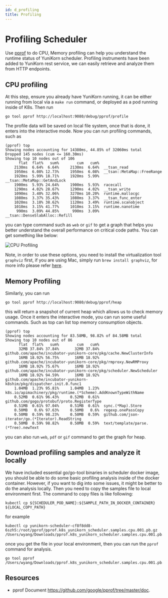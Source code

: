 ```yaml
---
id: d_profiling
title: Profiling
---
```


<!--
Licensed to the Apache Software Foundation (ASF) under one
or more contributor license agreements.  See the NOTICE file
distributed with this work for additional information
regarding copyright ownership.  The ASF licenses this file
to you under the Apache License, Version 2.0 (the
"License"); you may not use this file except in compliance
with the License.  You may obtain a copy of the License at

  http://www.apache.org/licenses/LICENSE-2.0

Unless required by applicable law or agreed to in writing,
software distributed under the License is distributed on an
"AS IS" BASIS, WITHOUT WARRANTIES OR CONDITIONS OF ANY
KIND, either express or implied.  See the License for the
specific language governing permissions and limitations
under the License.
-->

# Profiling Scheduler

Use [pprof](https://github.com/google/pprof) to do CPU, Memory profiling can help you understand the runtime status of YuniKorn scheduler. Profiling instruments have been
added to YuniKorn rest service, we can easily retrieve and analyze them from HTTP
endpoints.

## CPU profiling

At this step, ensure you already have YuniKorn running, it can be either running from
local via a `make run` command, or deployed as a pod running inside of K8s. Then run

```
go tool pprof http://localhost:9080/debug/pprof/profile
```

The profile data will be saved on local file system, once that is done, it enters into
the interactive mode. Now you can run profiling commands, such as

```
(pprof) top
Showing nodes accounting for 14380ms, 44.85% of 32060ms total
Dropped 145 nodes (cum <= 160.30ms)
Showing top 10 nodes out of 106
      flat  flat%   sum%        cum   cum%
    2130ms  6.64%  6.64%     2130ms  6.64%  __tsan_read
    1950ms  6.08% 12.73%     1950ms  6.08%  __tsan::MetaMap::FreeRange
    1920ms  5.99% 18.71%     1920ms  5.99%  __tsan::MetaMap::GetAndLock
    1900ms  5.93% 24.64%     1900ms  5.93%  racecall
    1290ms  4.02% 28.67%     1290ms  4.02%  __tsan_write
    1090ms  3.40% 32.06%     3270ms 10.20%  runtime.mallocgc
    1080ms  3.37% 35.43%     1080ms  3.37%  __tsan_func_enter
    1020ms  3.18% 38.62%     1120ms  3.49%  runtime.scanobject
    1010ms  3.15% 41.77%     1010ms  3.15%  runtime.nanotime
     990ms  3.09% 44.85%      990ms  3.09%  __tsan::DenseSlabAlloc::Refill
```

you can type command such as `web` or `gif` to get a graph that helps you better
understand the overall performance on critical code paths. You can get something
like below:

![CPU Profiling](/img/cpu_profile.jpg)

Note, in order to use these
options, you need to install the virtualization tool `graphviz` first, if you are using Mac, simply run `brew install graphviz`, for more info please refer [here](https://graphviz.gitlab.io/).

## Memory Profiling

Similarly, you can run

```
go tool pprof http://localhost:9080/debug/pprof/heap
```

this will return a snapshot of current heap which allows us to check memory usage.
Once it enters the interactive mode, you can run some useful commands. Such as
top can list top memory consumption objects.
```
(pprof) top
Showing nodes accounting for 83.58MB, 98.82% of 84.58MB total
Showing top 10 nodes out of 86
      flat  flat%   sum%        cum   cum%
      32MB 37.84% 37.84%       32MB 37.84%  github.com/apache/incubator-yunikorn-core/pkg/cache.NewClusterInfo
      16MB 18.92% 56.75%       16MB 18.92%  github.com/apache/incubator-yunikorn-core/pkg/rmproxy.NewRMProxy
      16MB 18.92% 75.67%       16MB 18.92%  github.com/apache/incubator-yunikorn-core/pkg/scheduler.NewScheduler
      16MB 18.92% 94.59%       16MB 18.92%  github.com/apache/incubator-yunikorn-k8shim/pkg/dispatcher.init.0.func1
    1.04MB  1.23% 95.81%     1.04MB  1.23%  k8s.io/apimachinery/pkg/runtime.(*Scheme).AddKnownTypeWithName
    0.52MB  0.61% 96.43%     0.52MB  0.61%  github.com/gogo/protobuf/proto.RegisterType
    0.51MB  0.61% 97.04%     0.51MB  0.61%  sync.(*Map).Store
    0.50MB   0.6% 97.63%     0.50MB   0.6%  regexp.onePassCopy
    0.50MB  0.59% 98.23%     0.50MB  0.59%  github.com/json-iterator/go.(*Iterator).ReadString
    0.50MB  0.59% 98.82%     0.50MB  0.59%  text/template/parse.(*Tree).newText
```

you can also run `web`, `pdf` or `gif` command to get the graph for heap.

## Download profiling samples and analyze it locally

We have included essential go/go-tool binaries in scheduler docker image, you should be able to do some basic profiling
analysis inside of the docker container. However, if you want to dig into some issues, it might be better to do the analysis
locally. Then you need to copy the samples file to local environment first. The command to copy files is like following:

```
kubectl cp ${SCHEDULER_POD_NAME}:${SAMPLE_PATH_IN_DOCKER_CONTAINER} ${LOCAL_COPY_PATH}
```

for example

```
kubectl cp yunikorn-scheduler-cf8f8dd8-6szh5:/root/pprof/pprof.k8s_yunikorn_scheduler.samples.cpu.001.pb.gz /Users/wyang/Downloads/pprof.k8s_yunikorn_scheduler.samples.cpu.001.pb.gz
```

once you get the file in your local environment, then you can run the `pprof` command for analysis.

```
go tool pprof /Users/wyang/Downloads/pprof.k8s_yunikorn_scheduler.samples.cpu.001.pb.gz
```

## Resources

* pprof Document https://github.com/google/pprof/tree/master/doc.

